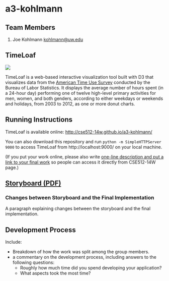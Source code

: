 a3-kohlmann
===============

## Team Members

1. Joe Kohlmann kohlmann@uw.edu

## TimeLoaf

![](https://files.app.net/cn7fVS2n)

TimeLoaf is a web-based interactive visualization tool built with D3 that visualizes data from the [American Time Use Survey](http://bls.gov/tus/#tables) conducted by the Bureau of Labor Statistics. It displays the average number of hours spent (in a 24-hour day) performing one of twelve high-level primary activities for men, women, and both genders, according to either weekdays or weekends and holidays, from 2003 to 2012, as one or more donut charts.

## Running Instructions

TimeLoaf is available online: http://cse512-14w.github.io/a3-kohlmann/

You can also download this repository and run `python -m SimpleHTTPServer 9000` to access TimeLoaf from http://localhost:9000/ on your local machine.

(If you put your work online, please also write [one-line description and put a link to your final work](http://note.io/1n3u46s) so people can access it directly from CSE512-14W page.)

## [Storyboard (PDF)](http://cse512-14w.github.io/a3-kohlmann/storyboard.pdf)


### Changes between Storyboard and the Final Implementation

A paragraph explaining changes between the storyboard and the final implementation.

## Development Process

Include:
- Breakdown of how the work was split among the group members. 
- a commentary on the development process, including answers to the following questions: 
  - Roughly how much time did you spend developing your application?
  - What aspects took the most time?